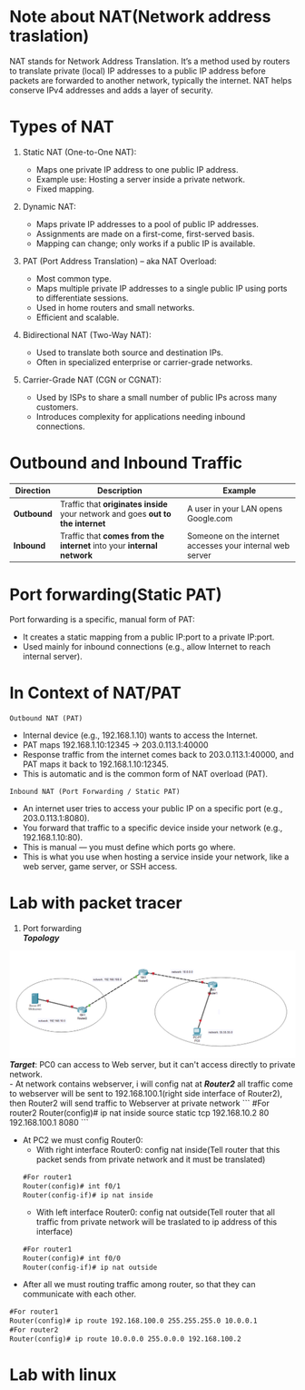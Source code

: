 # Note about NAT(Network address traslation)

NAT stands for Network Address Translation. It’s a method used by routers to translate private (local) IP addresses to a public IP address before packets are forwarded to another network, typically the internet. NAT helps conserve IPv4 addresses and adds a layer of security.

# Types of NAT
1. Static NAT (One-to-One NAT):
    - Maps one private IP address to one public IP address.
    - Example use: Hosting a server inside a private network.
    - Fixed mapping.
2. Dynamic NAT:
    - Maps private IP addresses to a pool of public IP addresses.
    - Assignments are made on a first-come, first-served basis.
    - Mapping can change; only works if a public IP is available.

3. PAT (Port Address Translation) – aka NAT Overload:
    - Most common type.
    - Maps multiple private IP addresses to a single public IP using ports to differentiate sessions.
    - Used in home routers and small networks.
    - Efficient and scalable.
4. Bidirectional NAT (Two-Way NAT):
    - Used to translate both source and destination IPs.
    - Often in specialized enterprise or carrier-grade networks.
5. Carrier-Grade NAT (CGN or CGNAT):
    - Used by ISPs to share a small number of public IPs across many customers.
    - Introduces complexity for applications needing inbound connections.

# Outbound and Inbound Traffic
| Direction    | Description                                                                      | Example                                                   |
| ------------ | -------------------------------------------------------------------------------- | --------------------------------------------------------- |
| **Outbound** | Traffic that **originates inside** your network and goes **out to the internet** | A user in your LAN opens Google.com                       |
| **Inbound**  | Traffic that **comes from the internet** into your **internal network**          | Someone on the internet accesses your internal web server |

# Port forwarding(Static PAT)
Port forwarding is a specific, manual form of PAT:
- It creates a static mapping from a public IP:port to a private IP:port.
- Used mainly for inbound connections (e.g., allow Internet to reach internal server).

# In Context of NAT/PAT
```
Outbound NAT (PAT)
```
- Internal device (e.g., 192.168.1.10) wants to access the Internet.
- PAT maps 192.168.1.10:12345 → 203.0.113.1:40000
- Response traffic from the internet comes back to 203.0.113.1:40000, and PAT maps it back to 192.168.1.10:12345.
- This is automatic and is the common form of NAT overload (PAT).
```
Inbound NAT (Port Forwarding / Static PAT)
```
- An internet user tries to access your public IP on a specific port (e.g., 203.0.113.1:8080).
- You forward that traffic to a specific device inside your network (e.g., 192.168.1.10:80).
- This is manual — you must define which ports go where.
- This is what you use when hosting a service inside your network, like a web server, game server, or SSH access.

# Lab with packet tracer
1. Port forwarding <br/>
***Topology***
<img src="images/topology.png">
<b><i>Target</i></b>: PC0 can access to Web server, but it can't access directly to private network. <br/>
- At network contains webserver, i will config nat at <b><i>Router2</i></b> all traffic come to webserver will be sent to 192.168.100.1(right side interface of Router2), then Router2 will send traffic to Webserver at private network 
```
#For router2
Router(config)# ip nat inside source static tcp 192.168.10.2 80 192.168.100.1 8080
```

- At PC2 we must config Router0:
    - With right interface Router0: config nat inside(Tell router that this packet sends from private network and it must be translated)
    ```
    #For router1
    Router(config)# int f0/1
    Router(config-if)# ip nat inside
    ```
    - With left interface Router0: config nat outside(Tell router that all traffic from private network will be traslated to ip address of this interface)
    ```
    #For router1
    Router(config)# int f0/0
    Router(config-if)# ip nat outside
    ```
- After all we must routing traffic among router, so that they can communicate with each other.
```
#For router1
Router(config)# ip route 192.168.100.0 255.255.255.0 10.0.0.1
#For router2
Router(config)# ip route 10.0.0.0 255.0.0.0 192.168.100.2
```

# Lab with linux
